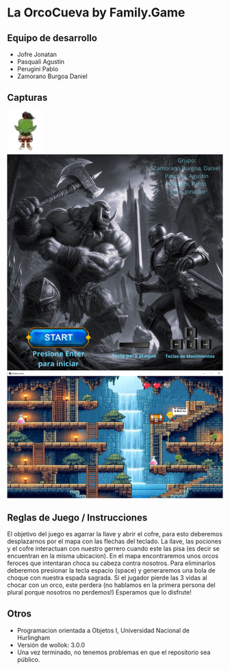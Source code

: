# La OrcoCueva by Family.Game

## Equipo de desarrollo

- Jofre Jonatan
- Pasquali Agustin
- Perugini Pablo
- Zamorano Burgoa Daniel

## Capturas
![Personaje](./assert/EMovQuieto0.png)
![Game1](./assert/ImagenDeInicio.png)
![Game2](./assert/Gameplay.png)


## Reglas de Juego / Instrucciones

El objetivo del juego es agarrar la llave y abrir el cofre, para esto deberemos desplazarnos por el mapa con las flechas del teclado.
La llave, las pociones y el cofre interactuan con nuestro gerrero cuando este las pisa (es decir se encuentran en la misma ubicacion).
En el mapa encontraremos unos orcos feroces que intentaran choca su cabeza contra nosotros. Para eliminarlos deberemos presionar la tecla espacio (space) y generaremos una bola de choque con nuestra espada sagrada.
Si el jugador pierde las 3 vidas al chocar con un orco, este perdera (no hablamos en la primera persona del plural porque nosotros no perdemos!)
Esperamos que lo disfrute!


## Otros

- Programacion orientada a Objetos I, Universidad Nacional de Hurlingham
- Versión de wollok: 3.0.0
- Una vez terminado, no tenemos problemas en que el repositorio sea público.
